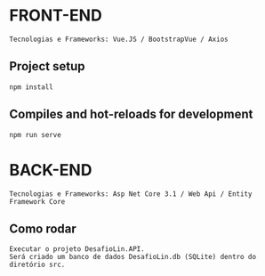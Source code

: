# FRONT-END
```
Tecnologias e Frameworks: Vue.JS / BootstrapVue / Axios
```

## Project setup
```
npm install
```

## Compiles and hot-reloads for development
```
npm run serve
```

# BACK-END
```
Tecnologias e Frameworks: Asp Net Core 3.1 / Web Api / Entity Framework Core
```

## Como rodar
```
Executar o projeto DesafioLin.API.
Será criado um banco de dados DesafioLin.db (SQLite) dentro do diretório src.
```
